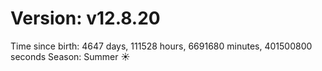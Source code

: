 # Version: v12.8.20
Time since birth: 4647 days, 111528 hours, 6691680 minutes, 401500800 seconds
Season: Summer ☀️
